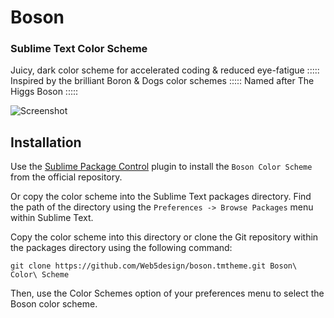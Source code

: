 # Boson

### Sublime Text Color Scheme

Juicy, dark color scheme for accelerated coding & reduced eye-fatigue :::::
Inspired by the brilliant Boron & Dogs color schemes :::::
Named after The Higgs Boson :::::

![Screenshot](http://Web5design.com/web5design-sublime-boson-theme.jpg)

## Installation

Use the [Sublime Package Control](http://wbond.net/sublime_packages/package_control) plugin to install the `Boson Color Scheme` from the official repository.

Or copy the color scheme into the Sublime Text packages directory. Find the path of the directory using the `Preferences -> Browse Packages` menu within Sublime Text.

Copy the color scheme into this directory or clone the Git repository within the packages directory using the following command:

```
git clone https://github.com/Web5design/boson.tmtheme.git Boson\ Color\ Scheme
```

Then, use the Color Schemes option of your preferences menu to select the Boson color scheme.
